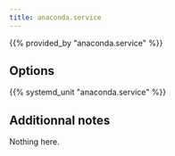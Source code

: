 ```yaml
---
title: anaconda.service
---
```


{{% provided_by "anaconda.service" %}}

## Options

{{% systemd_unit "anaconda.service" %}}

## Additionnal notes

Nothing here.